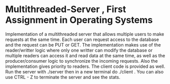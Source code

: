 # Multithreaded-Server , First Assignment in Operating Systems

Implementation of a multithreaded server that allows multiple users to make requests at the same time. 
Each user can request access to the database and the request can be PUT or GET.
The implementation makes use of the reader/writter logic where only one writter can
modify the database or multiple readers can access it and read data at the same time, as well as the producer/consumer logic to synchronize the incoming requests.
Also the implementation gives priority to readers. The client code is provided as well.
Run the server with ./server then in a new terminal do ./client . You can also use CTRL - Z to terminate the server and see the stats.
